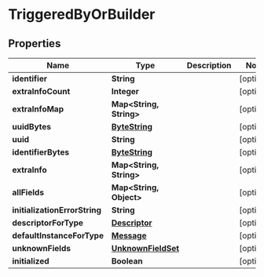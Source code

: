 # TriggeredByOrBuilder

## Properties
Name | Type | Description | Notes
------------ | ------------- | ------------- | -------------
**identifier** | **String** |  |  [optional]
**extraInfoCount** | **Integer** |  |  [optional]
**extraInfoMap** | **Map&lt;String, String&gt;** |  |  [optional]
**uuidBytes** | [**ByteString**](ByteString.md) |  |  [optional]
**uuid** | **String** |  |  [optional]
**identifierBytes** | [**ByteString**](ByteString.md) |  |  [optional]
**extraInfo** | **Map&lt;String, String&gt;** |  |  [optional]
**allFields** | **Map&lt;String, Object&gt;** |  |  [optional]
**initializationErrorString** | **String** |  |  [optional]
**descriptorForType** | [**Descriptor**](Descriptor.md) |  |  [optional]
**defaultInstanceForType** | [**Message**](Message.md) |  |  [optional]
**unknownFields** | [**UnknownFieldSet**](UnknownFieldSet.md) |  |  [optional]
**initialized** | **Boolean** |  |  [optional]

